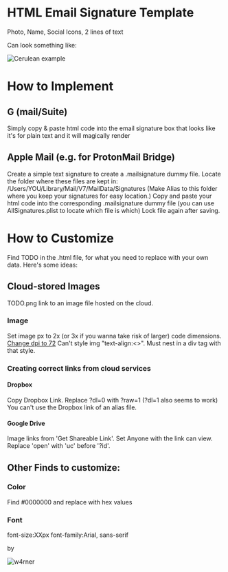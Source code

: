 # HTML Email Signature Template
 Photo, Name, Social Icons, 2 lines of text
 
Can look something like:

![Cerulean example](https://www.dropbox.com/s/k0smlmilya2vrts/Cerulean-ex.png?raw=1)
 
# How to Implement
## G (mail/Suite)
Simply copy & paste html code into the email signature box that looks like it's for plain text and it will magically render
## Apple Mail (e.g. for ProtonMail Bridge)
Create a simple text signature to create a .mailsignature dummy file.
Locate the folder where these files are kept in: /Users/YOU/Library/Mail/V7/MailData/Signatures
(Make Alias to this folder where you keep your signatures for easy location.)
Copy and paste your html code into the corresponding .mailsignature dummy file (you can use AllSignatures.plist to locate which file is which)
Lock file again after saving.

# How to Customize
Find TODO in the .html file, for what you need to replace with your own data. Here's some ideas:
## Cloud-stored Images
TODO.png link to an image file hosted on the cloud.
### Image
Set image px to 2x (or 3x if you wanna take risk of larger) code dimensions.
[Change dpi to 72](https://convert.town/image-dpi)
Can't style img "text-align:<>". Must nest in a div tag with that style.

### Creating correct links from cloud services
#### Dropbox
Copy Dropbox Link. Replace ?dl=0 with ?raw=1 (?dl=1 also seems to work)
You can't use the Dropbox link of an alias file.
#### Google Drive
Image links from  'Get Shareable Link'. Set Anyone with the link can view. Replace 'open' with 'uc' before '?id'.

## Other Finds to customize:
### Color
Find #0000000 and replace with hex values
### Font
font-size:XXpx
font-family:Arial, sans-serif

by

 ![w4rner](https://www.dropbox.com/s/paj3uvpeybjyqk3/example.png?raw=1)


